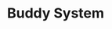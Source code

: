 --- 
title: "Buddy System"
publishdate: "2019-8-18T16:48:46+02:00"
src: "https://365manga.net/manga/buddy-system"
image: "https://data.365manga.net/images/thumbnails/6501-buddy-system.jpg"
description: "This manga follows the love life and home- and work- related adventures of a pair of cops in the violent crimes division. Kinda smutty, but cuter than I'd expected. --Similarityfactor Under the cover of the night In the silent harbor Two lovers, lips sealed on each other, reunited after two long years… True love never dies… LOVE AND SCHEME INTERTWINED WHILE CORRUPTIONS ON THE STREETS ARE THE WAY OF LIFE…"
---